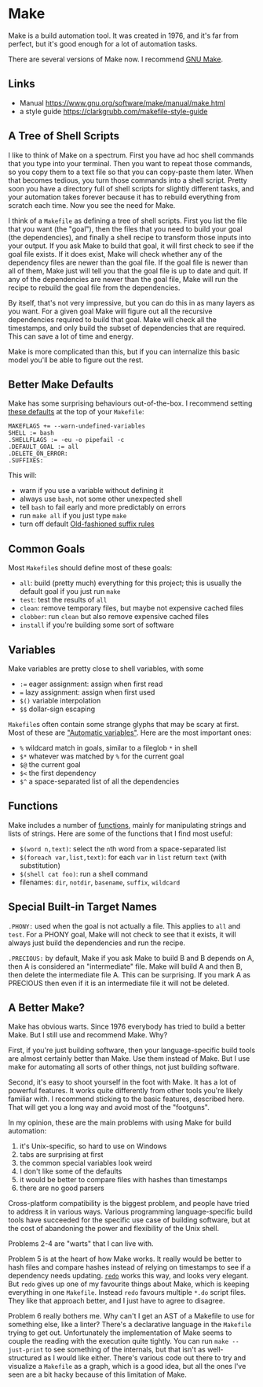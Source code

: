 # Make

Make is a build automation tool.
It was created in 1976,
and it's far from perfect,
but it's good enough for a lot of automation tasks.

There are several versions of Make now.
I recommend [GNU Make](https://www.gnu.org/software/make/).

## Links

- Manual https://www.gnu.org/software/make/manual/make.html
- a style guide https://clarkgrubb.com/makefile-style-guide

## A Tree of Shell Scripts

I like to think of Make on a spectrum.
First you have ad hoc shell commands that you type into your terminal.
Then you want to repeat those commands,
so you copy them to a text file
so that you can copy-paste them later.
When that becomes tedious,
you turn those commands into a shell script.
Pretty soon you have a directory full of shell scripts
for slightly different tasks,
and your automation takes forever
because it has to rebuild everything from scratch each time.
Now you see the need for Make.

I think of a `Makefile` as defining a tree of shell scripts.
First you list the file that you want (the "goal"),
then the files that you need to build your goal (the dependencies),
and finally a shell recipe to transform those inputs into your output.
If you ask Make to build that goal,
it will first check to see if the goal file exists.
If it does exist,
Make will check whether any of the dependency files are newer than the goal file.
If the goal file is newer than all of them,
Make just will tell you that the goal file is up to date and quit.
If any of the dependencies are newer than the goal file,
Make will run the recipe to rebuild the goal file from the dependencies.

By itself, that's not very impressive,
but you can do this in as many layers as you want.
For a given goal Make will figure out all the recursive dependencies
required to build that goal.
Make will check all the timestamps,
and only build the subset of dependencies that are required.
This can save a lot of time and energy.

Make is more complicated than this,
but if you can internalize this basic model
you'll be able to figure out the rest.

## Better Make Defaults

Make has some surprising behaviours out-of-the-box.
I recommend setting
[these defaults](https://clarkgrubb.com/makefile-style-guide)
at the top of your `Makefile`:

```
MAKEFLAGS += --warn-undefined-variables
SHELL := bash
.SHELLFLAGS := -eu -o pipefail -c
.DEFAULT_GOAL := all
.DELETE_ON_ERROR:
.SUFFIXES:
```

This will:

- warn if you use a variable without defining it
- always use `bash`, not some other unexpected shell
- tell `bash` to fail early and more predictably on errors
- run `make all` if you just type `make`
- turn off default [Old-fashioned suffix rules](https://www.gnu.org/software/make/manual/make.html#Suffix-Rules)

## Common Goals

Most `Makefile`s should define most of these goals:

- `all`: build (pretty much) everything for this project;
  this is usually the default goal if you just run `make`
- `test`: test the results of `all`
- `clean`: remove temporary files, but maybe not expensive cached files
- `clobber`: run `clean` but also remove expensive cached files
- `install` if you're building some sort of software

## Variables

Make variables are pretty close to shell variables,
with some 

- `:=` eager assignment: assign when first read
- `=` lazy assignment: assign when first used
- `$()` variable interpolation
- `$$` dollar-sign escaping

`Makefile`s often contain some strange glyphs
that may be scary at first.
Most of these are
["Automatic variables"](https://www.gnu.org/software/make/manual/html_node/Automatic-Variables.html#Automatic-Variables).
Here are the most important ones: 

- `%` wildcard match in goals, similar to a fileglob `*` in shell
- `$*` whatever was matched by `%` for the current goal
- `$@` the current goal
- `$<` the first dependency
- `$^` a space-separated list of all the dependencies

## Functions

Make includes a number of
[functions](https://www.gnu.org/software/make/manual/make.html#Functions),
mainly for manipulating strings and lists of strings.
Here are some of the functions that I find most useful:

- `$(word n,text)`: select the `n`th word from a space-separated list
- `$(foreach var,list,text)`: for each `var` in `list` return `text` (with substitution)
- `$(shell cat foo)`: run a shell command
- filenames: `dir`, `notdir`, `basename`, `suffix`, `wildcard`

## Special Built-in Target Names

`.PHONY:` used when the goal is not actually a file.
This applies to `all` and `test`.
For a PHONY goal, Make will not check to see that it exists,
it will always just build the dependencies
and run the recipe.

`.PRECIOUS:` by default, Make if you ask Make to build B
and B depends on A,
then A is considered an "intermediate" file.
Make will build A and then B, then delete the intermediate file A.
This can be surprising.
If you mark A as PRECIOUS
then even if it is an intermediate file
it will not be deleted.

## A Better Make?

Make has obvious warts.
Since 1976 everybody has tried to build a better Make.
But I still use and recommend Make.
Why?

First, if you're just building software,
then your language-specific build tools are almost certainly better than Make.
Use them instead of Make.
But I use make for automating all sorts of other things,
not just building software.

Second, it's easy to shoot yourself in the foot with Make.
It has a lot of powerful features.
It works quite differently from other tools you're likely familiar with.
I recommend sticking to the basic features,
described here.
That will get you a long way
and avoid most of the "footguns".

In my opinion,
these are the main problems with using Make for build automation:

1. it's Unix-specific, so hard to use on Windows
2. tabs are surprising at first
3. the common special variables look weird
4. I don't like some of the defaults
5. it would be better to compare files with hashes than timestamps
6. there are no good parsers

Cross-platform compatibility is the biggest problem,
and people have tried to address it in various ways.
Various programming language-specific build tools have succeeded
for the specific use case of building software,
but at the cost of abandoning the power and flexibility of the Unix shell.

Problems 2-4 are "warts" that I can live with.

Problem 5 is at the heart of how Make works.
It really would be better to hash files and compare hashes
instead of relying on timestamps to see if a dependency needs updating.
[`redo`](https://redo.readthedocs.io/en/latest/)
works this way,
and looks very elegant.
But `redo` gives up one of my favourite things about Make,
which is keeping everything in one `Makefile`.
Instead `redo` favours multiple `*.do` script files.
They like that approach better,
and I just have to agree to disagree.

Problem 6 really bothers me.
Why can't I get an AST of a Makefile to use for something else,
like a linter?
There's a declarative language in the `Makefile` trying to get out.
Unfortunately the implementation of Make
seems to couple the reading with the execution quite tightly.
You can run `make --just-print` to see something of the internals,
but that isn't as well-structured as I would like either.
There's various code out there to try and visualize a `Makefile` as a graph,
which is a good idea,
but all the ones I've seen are a bit hacky
because of this limitation of Make.

